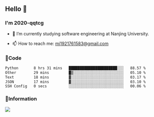 ## Hello 👋


### I'm 2020-qqtcg

- 🔭 I’m currently studying software engineering at Nanjing University. 
<!-- - 🌱 I’m currently learning MLsys and -->
<!-- - 👯 I’m looking to collaborate on ... -->
<!-- - 🤔 I’m looking for help with ... -->
<!-- - 💬 Ask me about ... -->
- 📫 How to reach me: mj1921761583@gmail.com
<!-- - 😄 Pronouns: ... -->
<!-- - ⚡ Fun fact: ... -->

### 🌱Code
<!--START_SECTION:waka-->

```txt
Python       8 hrs 31 mins   ██████████████████████░░░   88.57 %
Other        29 mins         █▒░░░░░░░░░░░░░░░░░░░░░░░   05.10 %
Text         18 mins         ▓░░░░░░░░░░░░░░░░░░░░░░░░   03.17 %
JSON         17 mins         ▓░░░░░░░░░░░░░░░░░░░░░░░░   03.10 %
SSH Config   0 secs          ░░░░░░░░░░░░░░░░░░░░░░░░░   00.06 %
```

<!--END_SECTION:waka-->

### 💬Information
![](https://github-readme-stats.vercel.app/api?username=2020-qqtcg&theme=buefy&hide_border=false)


<!-- <div align="center"> <img src="https://github-readme-activity-graph.vercel.app/graph?username=2020-qqtcg&theme=minimal" /> </div> -->


